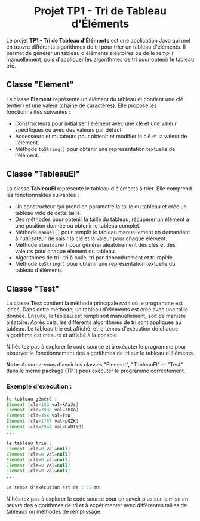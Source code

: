 <div align="center">

# Projet TP1 - Tri de Tableau d'Éléments

</div>

Le projet **TP1 - Tri de Tableau d'Éléments** est une application Java qui met en œuvre différents algorithmes de tri pour trier un tableau d'éléments. Il permet de générer un tableau d'éléments aléatoires ou de le remplir manuellement, puis d'appliquer les algorithmes de tri pour obtenir le tableau trié.

## Classe "Element"

La classe **Element** représente un élément du tableau et contient une clé (entier) et une valeur (chaîne de caractères). Elle propose les fonctionnalités suivantes :

- Constructeurs pour initialiser l'élément avec une clé et une valeur spécifiques ou avec des valeurs par défaut.
- Accesseurs et mutateurs pour obtenir et modifier la clé et la valeur de l'élément.
- Méthode `toString()` pour obtenir une représentation textuelle de l'élément.

## Classe "TableauEl"

La classe **TableauEl** représente le tableau d'éléments à trier. Elle comprend les fonctionnalités suivantes :

- Un constructeur qui prend en paramètre la taille du tableau et crée un tableau vide de cette taille.
- Des méthodes pour obtenir la taille du tableau, récupérer un élément à une position donnée ou obtenir le tableau complet.
- Méthode `manuel()` pour remplir le tableau manuellement en demandant à l'utilisateur de saisir la clé et la valeur pour chaque élément.
- Méthode `aleatoire()` pour générer aléatoirement des clés et des valeurs pour chaque élément du tableau.
- Algorithmes de tri : tri à bulle, tri par dénombrement et tri rapide.
- Méthode `toString()` pour obtenir une représentation textuelle du tableau d'éléments.

## Classe "Test"

La classe **Test** contient la méthode principale `main` où le programme est lancé. Dans cette méthode, un tableau d'éléments est créé avec une taille donnée. Ensuite, le tableau est rempli soit manuellement, soit de manière aléatoire. Après cela, les différents algorithmes de tri sont appliqués au tableau. Le tableau trié est affiché, et le temps d'exécution de chaque algorithme est mesuré et affiché à la console.

N'hésitez pas à explorer le code source et à exécuter le programme pour observer le fonctionnement des algorithmes de tri sur le tableau d'éléments.

**Note**: Assurez-vous d'avoir les classes "Element", "TableauEl" et "Test" dans le même package (TP1) pour exécuter le programme correctement.

### Exemple d'exécution :
```java
le tableau généré :
Element [cle=153 val=kAaJs]
Element [cle=3980 val=JHXo]
Element [cle=358 val=fsW]
Element [cle=1787 val=pQZK]
Element [cle=2944 val=UaDfsO]
...

le tableau trié :
Element [cle=0 val=null]
Element [cle=0 val=null]
Element [cle=0 val=null]
Element [cle=0 val=null]
Element [cle=0 val=null]
...

Le temps d'exécution est de : 12 ms
```

N'hésitez pas à explorer le code source pour en savoir plus sur la mise en œuvre des algorithmes de tri et à expérimenter avec différentes tailles de tableaux ou méthodes de remplissage.
